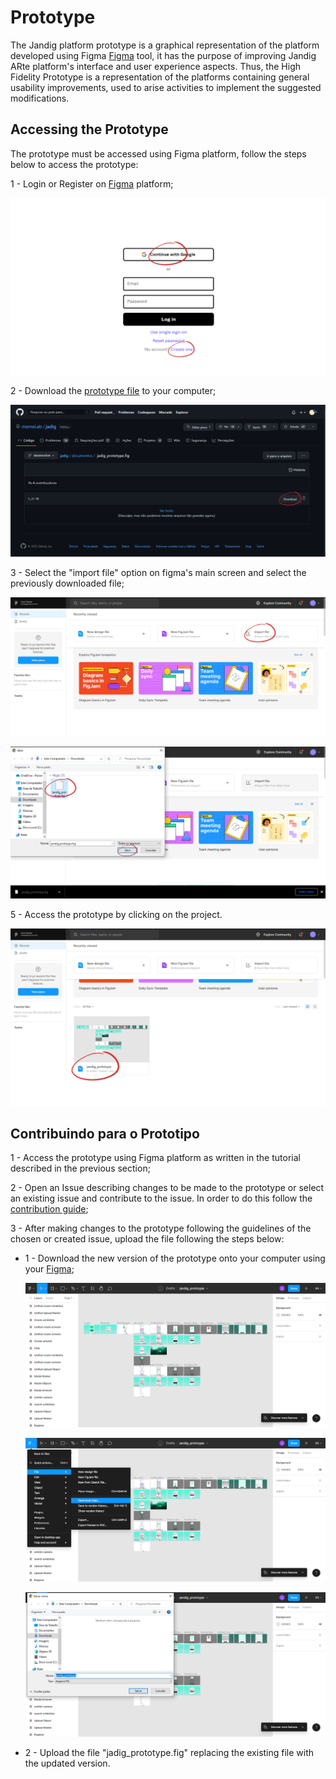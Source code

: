 # Prototype
The Jandig platform prototype is a graphical representation of the platform developed using Figma [Figma](https://www.figma.com/downloads/) tool, it has the purpose of improving Jandig ARte platform's interface and user experience aspects. Thus, the High Fidelity Prototype is a representation of the platforms containing general usability improvements, used to arise activities to implement the suggested modifications.


## Accessing the Prototype
The prototype must be accessed using Figma platform, follow the steps below to access the prototype:

1 - Login or Register on [Figma](https://www.figma.com/login) platform;

![figma-login](./images/figma-login.PNG)

2 - Download the [prototype file](https://github.com/memeLab/Jandig/blob/develop/docs/jandig_prototype.fig) to your computer;

![prototype-file-downhold](./images/prototype-file-downhold.PNG)

3 - Select the "import file" option on figma's main screen and select the previously downloaded file;

![figma-home](./images/figma-home.PNG)

![figma-upload-file](./images/figma-upload-file.PNG)

5 - Access the prototype by clicking on the project.

![open-prototype](./images/open-prototype.PNG)


## Contribuindo para o Prototipo

1 - Access the prototype using Figma platform as written in the tutorial described in the previous section;

2 - Open an Issue describing changes to be made to the prototype or select an existing issue and contribute to the issue. In order to do this follow the [contribution guide](https://github.com/memeLab/ARte/blob/master/.github/CONTRIBUTING.md);

3 - After making changes to the prototype following the guidelines of the chosen or created issue, upload the file following the steps below:

- 1 - Download the new version of the prototype onto your computer using your [Figma](https://www.figma.com/login);

    ![project-figma](./images/project-figma.PNG)

    ![figma-save-local](./images/figma-save-local.PNG)

    ![save-file](./images/save-file.PNG)

- 2 - Upload the file "jadig_prototype.fig" replacing the existing file with the updated version.

